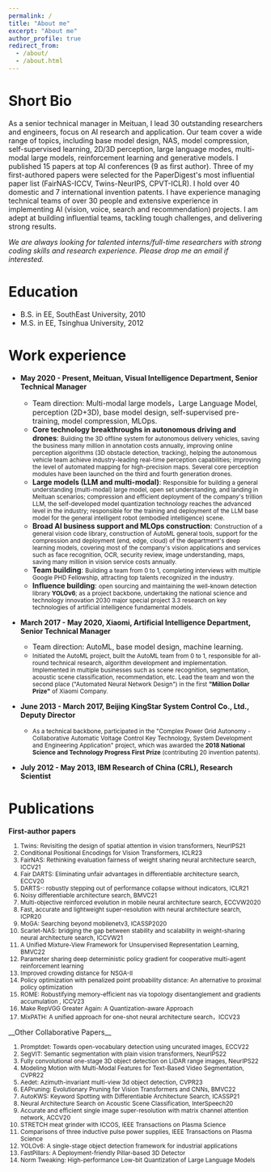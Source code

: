 ```yaml
---
permalink: /
title: "About me"
excerpt: "About me"
author_profile: true
redirect_from: 
  - /about/
  - /about.html
---
```



Short  Bio
======

As a senior technical manager in Meituan, I lead 30 outstanding researchers and engineers, focus on AI research and application. Our team  cover a wide range of topics, including base model design, NAS, model compression, self-supervised learning, 2D/3D perception, large language modes, multi-modal large models, reinforcement learning and generative models.  I published 15 papers at top AI conferences (9 as first author).  Three of my first-authored papers were selected for the PaperDigest's most influential paper list (FairNAS-ICCV, Twins-NeurIPS, CPVT-ICLR). I hold over 40 domestic and 7 international invention patents. I have experience managing technical teams of over 30 people and extensive experience in implementing AI (vision, voice, search and recommendation) projects. I am adept at building influential teams, tackling tough challenges, and delivering strong results.

*We are always looking for talented interns/full-time researchers with strong coding skills and research experience. Please drop me an email if interested.*



Education
======
* B.S. in EE, SouthEast University, 2010
* M.S. in EE, Tsinghua University, 2012 

Work experience
======
* __May 2020 - Present, Meituan, Visual Intelligence Department, Senior Technical Manager__
  * Team direction: Multi-modal large models，Large Language Model, perception (2D+3D), base model design, self-supervised pre-training, model compression, MLOps.
  * __Core technology breakthroughs in autonomous driving and drones__: <small> Building the 3D offline system for autonomous delivery vehicles, saving the business many million in annotation costs annually, improving online perception algorithms (3D obstacle detection, tracking), helping the autonomous vehicle team achieve industry-leading real-time perception capabilities; improving the level of automated mapping for high-precision maps. Several core perception modules have been launched on the third and fourth generation drones. </small>
  * __Large models (LLM and multi-modal)__: <small>Responsible for building a general understanding (multi-modal) large model, open set understanding, and landing in Meituan scenarios; compression and efficient deployment of the company's trillion LLM, the self-developed model quantization technology reaches the advanced level in the industry; responsible for the training and deployment of the LLM base model for the general intelligent robot (embodied intelligence) scene.</small>
  * __Broad AI business support and MLOps construction__: <small>Construction of a general vision code library, construction of AutoML general tools, support for the compression and deployment (end, edge, cloud) of the department's deep learning models, covering most of the company's vision applications and services such as face recognition, OCR, security review, image understanding, maps, saving many million in vision service costs annually.</small>
  * __Team building__: <small>Building a team from 0 to 1, completing interviews with multiple Google PHD Fellowship, attracting top talents recognized in the industry.</small>
  * __Influence building__:  <small> open sourcing and maintaining the well-known detection library __YOLOv6__; as a project backbone, undertaking the national science and technology innovation 2030 major special project 3.3 research on key technologies of artificial intelligence fundamental models. </small>
* __March 2017 - May 2020, Xiaomi, Artificial Intelligence Department, Senior Technical Manager__
  * Team direction: AutoML, base model design, machine learning.
  * <small>Initiated the AutoML project, built the AutoML team from 0 to 1, responsible for all-round technical research, algorithm development and implementation. Implemented in multiple businesses such as scene recognition, segmentation, acoustic scene classification, recommendation, etc.
Lead the team and  won the second place ("Automated Neural Network Design") in the first __"Million Dollar Prize"__ of Xiaomi Company. </small>
  
* __June 2013 - March 2017, Beijing KingStar System Control Co., Ltd., Deputy  Director__
  * <small> As a technical backbone, participated in the "Complex Power Grid Autonomy - Collaborative Automatic Voltage Control Key Technology, System Development and Engineering Application" project, which was awarded the __2018 National Science and Technology Progress First Prize__ (contributing 20 invention patents).</small>

* __July 2012 - May 2013, IBM  Research of China (CRL), Research Scientist__

Publications
======
__First-author papers__
<ol>
<small>
  <li>Twins: Revisiting the design of spatial attention in vision transformers, NeurIPS21</li>
  <li>Conditional Positional Encodings for Vision Transformers, ICLR23</li>
  <li>FairNAS: Rethinking evaluation fairness of weight sharing neural architecture search, ICCV21 </li>
  <li>Fair DARTS: Eliminating unfair advantages in differentiable architecture search, ECCV20</li>
  <li>DARTS-: robustly stepping out of performance collapse without indicators, ICLR21</li>
  <li>Noisy differentiable architecture search, BMVC21</li>
  <li>Multi-objective reinforced evolution in mobile neural architecture search, ECCVW2020</li>
  <li>Fast, accurate and lightweight super-resolution with neural architecture search, ICPR20</li>
  <li>MoGA: Searching beyond mobilenetv3, ICASSP2020</li>
  <li>Scarlet-NAS: bridging the gap between stability and scalability in weight-sharing neural architecture search, ICCVW21</li>
  <li>A Unified Mixture-View Framework for Unsupervised Representation Learning, BMVC22</li>
  <li>Parameter sharing deep deterministic policy gradient for cooperative multi-agent reinforcement learning</li>
  <li>Improved crowding distance for NSGA-II</li>
  <li>Policy optimization with penalized point probability distance: An alternative to proximal policy optimization</li>
  <li>ROME: Robustifying memory-efficient nas via topology disentanglement and gradients accumulation , ICCV23</li>
  <li>Make RepVGG Greater Again: A Quantization-aware Approach</li>
  <li>MixPATH: A unified approach for one-shot neural architecture search，ICCV23</li>
  </small>
</ol>
__Other Collaborative Papers__
<ol>
<small>
  <li>Promptdet: Towards open-vocabulary detection using uncurated images, ECCV22</li>
  <li>SegVIT: Semantic segmentation with plain vision transformers, NeurIPS22</li>
  <li>Fully convolutional one-stage 3D object detection on LiDAR range images, NeurIPS22</li>
  <li>Modeling Motion with Multi-Modal Features for Text-Based Video Segmentation, CVPR22</li>
  <li>Aedet: Azimuth-invariant multi-view 3d object detection, CVPR23</li>
  <li>EAPruning: Evolutionary Pruning for Vision Transformers and CNNs, BMVC22</li>
  <li>AutoKWS: Keyword Spotting with Differentiable Architecture Search, ICASSP21</li>
  <li>Neural Architecture Search on Acoustic Scene Classification, InterSpeech20</li>
  <li>Accurate and efficient single image super-resolution with matrix channel attention network, ACCV20</li>
  <li>STRETCH meat grinder with ICCOS, IEEE Transactions on Plasma Science</li>
  <li>Comparisons of three inductive pulse power supplies, IEEE Transactions on Plasma Science</li>
  <li>YOLOv6: A single-stage object detection framework for industrial applications</li>
  <li>FastPillars: A Deployment-friendly Pillar-based 3D Detector</li>
  <li>Norm Tweaking: High-performance Low-bit Quantization of Large Language Models</li>
  </small>
</ol>




